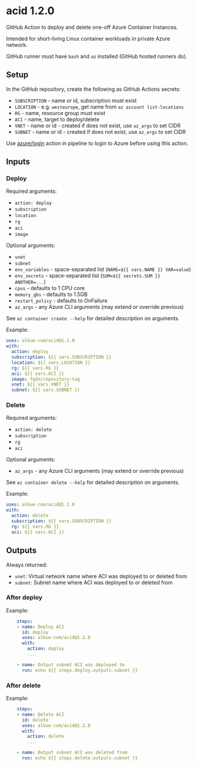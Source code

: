 # acid 1.2.0

GitHub Action to deploy and delete one-off Azure Container Instances.

Intended for short-living Linux container workloads in private Azure network.

GitHub runner must have `bash` and `az` installed (GitHub hosted runners do).

## Setup

In the GitHub repository, create the following as GitHub Actions secrets:

- `SUBSCRIPTION` - name or id, subscription must exist
- `LOCATION` - e.g. `westeurope`, get name from `az account list-locations`
- `RG` - name, resource group must exist
- `ACI` - name, target to deploy/delete
- `VNET` - name or id - created if does not exist, use `az_args` to set CIDR
- `SUBNET` - name or id - created if does not exist, use `az_args` to set CIDR

Use [azure/login](https://github.com/Azure/login) action in pipeline to login
to Azure before using this action.

## Inputs

### Deploy

Required arguments:

- `action: deploy`
- `subscription`
- `location`
- `rg`
- `aci`
- `image`

Optional arguments:

- `vnet`
- `subnet`
- `env_variables` - space-separated list (`NAME=${{ vars.NAME }} VAR=value`)
- `env_secrets` - space-separated list (`SUM=${{ secrets.SUM }} ANOTHER=...`)
- `cpus` - defaults to 1 CPU core
- `memory_gbs` - defaults to 1.5GB
- `restart_policy` - defaults to OnFailure
- `az_args` - any Azure CLI arguments (may extend or override previous)

See `az container create --help` for detailed description on arguments.

Example:

```yaml
uses: alkue-com/acid@1.2.0
with:
  action: deploy
  subscription: ${{ vars.SUBSCRIPTION }}
  location: ${{ vars.LOCATION }}
  rg: ${{ vars.RG }}
  aci: ${{ vars.ACI }}
  image: fqdn/repository:tag
  vnet: ${{ vars.VNET }}
  subnet: ${{ vars.SUBNET }}
```

### Delete

Required arguments:

- `action: delete`
- `subscription`
- `rg`
- `aci`

Optional arguments:

- `az_args` - any Azure CLI arguments (may extend or override previous)

See `az container delete --help` for detailed description on arguments.

Example:

```yaml
uses: alkue-com/acid@1.2.0
with:
  action: delete
  subscription: ${{ vars.SUBSCRIPTION }}
  rg: ${{ vars.RG }}
  aci: ${{ vars.ACI }}
```

## Outputs

Always returned:

- `vnet`: Virtual network name where ACI was deployed to or deleted from
- `subnet`: Subnet name where ACI was deployed to or deleted from

### After deploy

Example:

```yaml
    steps:
    - name: Deploy ACI
      id: deploy
      uses: alkue-com/acid@1.2.0
      with:
        action: deploy
        ...

    - name: Output subnet ACI was deployed to
      run: echo ${{ steps.deploy.outputs.subnet }}
```

### After delete

Example:

```yaml
    steps:
    - name: Delete ACI
      id: delete
      uses: alkue-com/acid@1.2.0
      with:
        action: delete
        ...

    - name: Output subnet ACI was deleted from
      run: echo ${{ steps.delete.outputs.subnet }}
```
